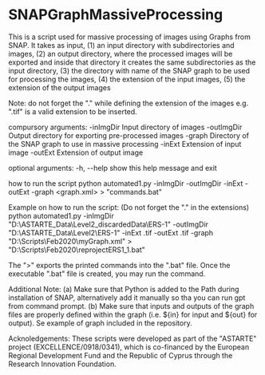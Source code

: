 # SNAPGraphMassiveProcessing

This is a script used for massive processing of images using Graphs from SNAP. It takes as input, (1) an input directory with subdirectories and images, (2) an output directory, where the processed images will be exported and inside that directory it creates the same subdirectories as the input directory, (3) the directory with name of the SNAP graph to be used for processing the images, (4) the extension of the input images, (5) the extension of the output images

Note: do not forget the "." while defining the extension of the images e.g. ".tif" is a valid extension to be inserted.

compursory arguments:
  -inImgDir <string>   Input directory of images
  -outImgDir <string>  Output directory for exporting pre-processed images
  -graph <string>      Directory of the SNAP graph to use in massive processing
  -inExt <string>      Extension of input image
  -outExt <string>     Extension of output image

optional arguments:
  -h, --help           show this help message and exit

how to run the script
python automated1.py -inImgDir <inImgDir> -outImgDir <outImgDir> -inExt <inExtension> -outExt <outExtension> -graph <graph.xml>  > "commands.bat"

Example on how to run the script: (Do not forget the "." in the extensions)
python automated1.py -inImgDir "D:\ASTARTE_Data\Level2_discardedData\ERS-1" -outImgDir "D:\ASTARTE_Data\Level2\ERS-1" -inExt .tif -outExt .tif -graph "D:\Scripts\Feb2020\myGraph.xml"  > "D:\Scripts\Feb2020\reprojectERS1_1.bat"

The ">" exports the printed commands into the ".bat" file. Once the executable ".bat" file is created, you may run the command. 

Additional Note:
(a) Make sure that Python is added to the Path during installation of SNAP, alternatively add it manually so tha you can run gpt from command prompt.
(b) Make sure that inputs and outputs of the graph files are properly defined within the graph (i.e. ${in} for input and ${out} for output). Se example of graph included in the repository. 


Acknoledgements:
These scripts were developed as part of the "ASTARTE" project (EXCELLENCE/0918/0341), which is co-financed by the European Regional Development Fund and the Republic of Cyprus through the Research Innovation Foundation. 

